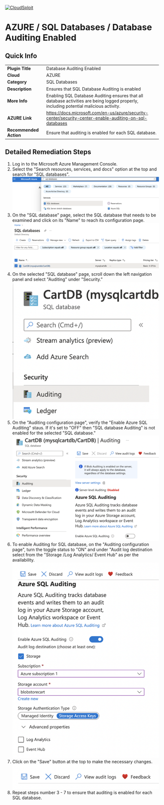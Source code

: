 [![CloudSploit](https://cloudsploit.com/img/logo-new-big-text-100.png "CloudSploit")](https://cloudsploit.com)

# AZURE / SQL Databases / Database Auditing Enabled

## Quick Info

| | |
|-|-|
| **Plugin Title** | Database Auditing Enabled |
| **Cloud** | AZURE |
| **Category** | SQL Databases |
| **Description** | Ensures that SQL Database Auditing is enabled |
| **More Info** | Enabling SQL Database Auditing ensures that all database activities are being logged properly, including potential malicious activity. |
| **AZURE Link** | https://docs.microsoft.com/en-us/azure/security-center/security-center-enable-auditing-on-sql-databases |
| **Recommended Action** | Ensure that auditing is enabled for each SQL database. |

## Detailed Remediation Steps

1. Log in to the Microsoft Azure Management Console.
2. Select the "Search resources, services, and docs" option at the top and search for "SQL databases". </br> <img src="/resources/azure/sqldatabases/database-auditing-enabled/step2.png"/>
3. On the "SQL database" page, select the SQL database that needs to be examined and click on its "Name" to reach its configuration page.</br><img src="/resources/azure/sqldatabases/database-auditing-enabled/step3.png"/>
4. On the selected "SQL database" page, scroll down the left navigation panel and select "Auditing" under "Security."</br> <img src="/resources/azure/sqldatabases/database-auditing-enabled/step4.png"/>
5. On the "Auditing configuration page", verify the "Enable Azure SQL Auditing" staus. If it's set to "OFF" then "SQL database Auditing" is not enabled for the selected "SQL database." </br> <img src="/resources/azure/sqldatabases/database-auditing-enabled/step5.png"/>
6. To enable Auditing for SQL database, on the "Auditing configuration page", turn the toggle status to "ON" and under "Audit log destination select from the "Storage /Log Analytics/ Event Hub" as per the availability.</br>  <img src="/resources/azure/sqldatabases/database-auditing-enabled/step6.png"/>
7. Click on the "Save" button at the top to make the necessary changes.</br>  <img src="/resources/azure/sqldatabases/database-auditing-enabled/step7.png"/>
8. Repeat steps number 3 - 7 to ensure that auditing is enabled for each SQL database.</br>
